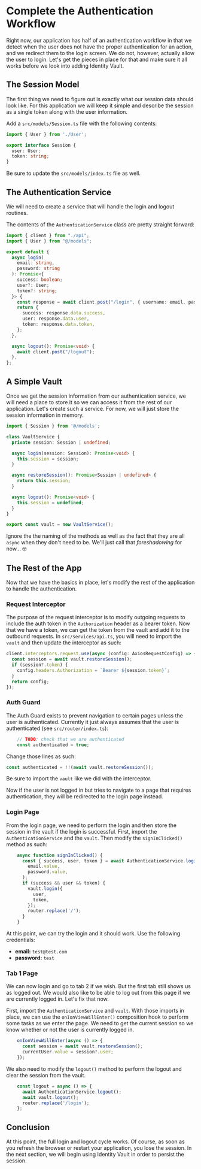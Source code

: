 # Complete the Authentication Workflow

Right now, our application has half of an authentication workflow in that we detect when the user does not have the proper authentication for an action, and we redirect them to the login screen. We do not, however, actually allow the user to login. Let's get the pieces in place for that and make sure it all works before we look into adding Identity Vault.

## The Session Model

The first thing we need to figure out is exactly what our session data should look like. For this application we will keep it simple and describe the session as a single token along with the user information.

Add a `src/models/Session.ts` file with the following contents:

```TypeScript
import { User } from './User';

export interface Session {
  user: User;
  token: string;
}
```

Be sure to update the `src/models/index.ts` file as well.

## The Authentication Service

We will need to create a service that will handle the login and logout routines.

The contents of the `AuthenticationService` class are pretty straight forward:

```TypeScript
import { client } from "./api";
import { User } from "@/models";

export default {
  async login(
    email: string,
    password: string
  ): Promise<{
    success: boolean;
    user?: User;
    token?: string;
  }> {
    const response = await client.post("/login", { username: email, password });
    return {
      success: response.data.success,
      user: response.data.user,
      token: response.data.token,
    };
  },

  async logout(): Promise<void> {
    await client.post("/logout");
  },
};
```

## A Simple Vault

Once we get the session information from our authentication service, we will need a place to store it so we can access it from the rest of our application. Let's create such a service. For now, we will just store the session information in memory.

```TypeScript
import { Session } from '@/models';

class VaultService {
  private session: Session | undefined;

  async login(session: Session): Promise<void> {
    this.session = session;
  }

  async restoreSession(): Promise<Session | undefined> {
    return this.session;
  }

  async logout(): Promise<void> {
    this.session = undefined;
  }
}

export const vault = new VaultService();
```

Ignore the the naming of the methods as well as the fact that they are all `async` when they don't need to be. We'll just call that _foreshadowing_ for now... 🤓

## The Rest of the App

Now that we have the basics in place, let's modify the rest of the application to handle the authentication.

### Request Interceptor

The purpose of the request interceptor is to modify outgoing requests to include the auth token in the `Authorization` header as a bearer token. Now that we have a token, we can get the token from the vault and add it to the outbound requests. In `src/services/api.ts`, you will need to import the `vault` and then update the interceptor as such:

```TypeScript
client.interceptors.request.use(async (config: AxiosRequestConfig) => {
  const session = await vault.restoreSession();
  if (session?.token) {
    config.headers.Authorization = `Bearer ${session.token}`;
  }
  return config;
});
```

### Auth Guard

The Auth Guard exists to prevent navigation to certain pages unless the user is authenticated. Currently it just always assumes that the user is authenticated (see `src/router/index.ts`):

```TypeScript
    // TODO: check that we are authenticated
    const authenticated = true;
```

Change those lines as such:

```TypeScript
const authenticated = !!(await vault.restoreSession());
```

Be sure to import the `vault` like we did with the interceptor.

Now if the user is not logged in but tries to navigate to a page that requires authentication, they will be redirected to the login page instead.

### Login Page

From the login page, we need to perform the login and then store the session in the vault if the login is successful. First, import the `AuthenticationService` and the `vault`. Then modify the `signInClicked()` method as such:

```TypeScript
    async function signInClicked() {
      const { success, user, token } = await AuthenticationService.login(
        email.value,
        password.value,
      );
      if (success && user && token) {
        vault.login({
          user,
          token,
        });
        router.replace('/');
      }
    }
```

At this point, we can try the login and it should work. Use the following credentials:

- **email:** `test@test.com`
- **password:** `test`

### Tab 1 Page

We can now login and go to tab 2 if we wish. But the first tab still shows us as logged out. We would also like to be able to log out from this page if we are currently logged in. Let's fix that now.

First, import the `AuthenticationService` and `vault`. With those imports in place, we can use the `onIonViewWillEnter()` composition hook to perform some tasks as we enter the page. We need to get the current session so we know whether or not the user is currently logged in.

```TypeScript
    onIonViewWillEnter(async () => {
      const session = await vault.restoreSession();
      currentUser.value = session?.user;
    });
```

We also need to modify the `logout()` method to perform the logout and clear the session from the vault.

```TypeScript
    const logout = async () => {
      await AuthenticationService.logout();
      await vault.logout();
      router.replace('/login');
    };
```

## Conclusion

At this point, the full login and logout cycle works. Of course, as soon as you refresh the browser or restart your application, you lose the session. In the next section, we will begin using Identity Vault in order to persist the session.
